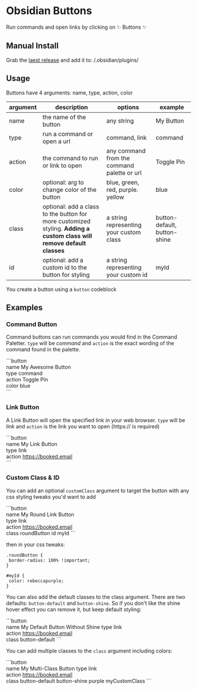 # Obsidian Buttons

Run commands and open links by clicking on ✨ Buttons ✨

## Manual Install

Grab the [laest release](https://github.com/shabegom/buttons/releases) and add it to: <vault>/.obsidian/plugins/

## Usage

Buttons have 4 arguments: name, type, action, color

| argument | description                                | options                                      | example    |
-----------|--------------------------------------------|----------------------------------------------|------------|
| name        | the name of the button                                          | any string                                  | My Button  |
| type        | run a command or open a url                                     | command, link                               | command    |
| action      | the command to run or link to open                              | any command from the command palette or url | Toggle Pin |
| color       | optional: arg to change color of the button                     | blue, green, red, purple. yellow            | blue       |
| class | optional: add a class to the button for more customized styling. **Adding a custom class will remove default classes** | a string representing your custom class     | button-default, button-shine    |
| id    | optional: add a custom id to the button for styling             | a string representing your custom id        | myId       |


You create a button using a `button` codeblock

## Examples

### Command Button

Command buttons can run commands you would find in the Command Paletter. `type` will be _command_ and `action` is the exact wording of the command found in the palette.

\`\`\`button  
name My Awesome Button  
type command  
action Toggle Pin  
color blue  
\`\`\`

### Link Button

A Link Button will open the specified link in your web browser. `type` will be _link_ and `action` is the link you want to open (https:// is required)

\`\`\`button  
name My Link Button  
type link  
action https://booked.email  
\`\`\`

### Custom Class & ID

You can add an optional `customClass` argument to target the button with any css styling tweaks you'd want to add

\`\`\`button  
name My Round Link Button  
type link  
action https://booked.email  
class roundButton
id myId
\`\`\`

then in your css tweaks:

```
.roundButton {
 border-radius: 100% !important;
}

#myId {
 color: rebeccapurple;
}
```

You can also add the default classes to the class argument. There are two defaults: `button-default` and `button-shine`. So if you don't like the shine hover effect you can remove it, but keep default styling:

\`\`\`button  
name My Default Button Without Shine
type link  
action https://booked.email  
class button-default
\`\`\`

You can add multiple classes to the `class` argument including colors:

\`\`\`button  
name My Multi-Class Button
type link  
action https://booked.email  
class button-default button-shine purple myCustomClass
\`\`\`
